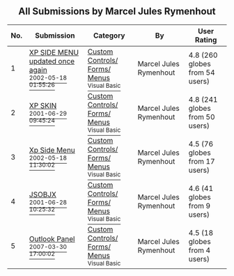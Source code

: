 ﻿<div align="center">

## All Submissions by Marcel Jules Rymenhout

</div>

No.  | Submission | Category | By   | User Rating
---- | ---------- | -------- | ---- | -----------
1 | [XP SIDE MENU updated once again<br /><sup>2002-05-18 01:55:26</sup>](https://github.com/Planet-Source-Code/marcel-jules-rymenhout-xp-side-menu-updated-once-again__1-34812) | [Custom Controls/ Forms/  Menus<br /><sup>Visual Basic</sup>](../ByCategory/custom-controls-forms-menus__1-4.md) | Marcel Jules Rymenhout | 4.8 (260 globes from 54 users)
2 | [XP SKIN<br /><sup>2001-06-29 09:45:24</sup>](https://github.com/Planet-Source-Code/marcel-jules-rymenhout-xp-skin__1-34875) | [Custom Controls/ Forms/  Menus<br /><sup>Visual Basic</sup>](../ByCategory/custom-controls-forms-menus__1-4.md) | Marcel Jules Rymenhout | 4.8 (241 globes from 50 users)
3 | [Xp Side Menu<br /><sup>2002-05-18 11:30:02</sup>](https://github.com/Planet-Source-Code/marcel-jules-rymenhout-xp-side-menu__1-35180) | [Custom Controls/ Forms/  Menus<br /><sup>Visual Basic</sup>](../ByCategory/custom-controls-forms-menus__1-4.md) | Marcel Jules Rymenhout | 4.5 (76 globes from 17 users)
4 | [JSOBJX<br /><sup>2001-06-28 10:25:32</sup>](https://github.com/Planet-Source-Code/marcel-jules-rymenhout-jsobjx__1-24521) | [Custom Controls/ Forms/  Menus<br /><sup>Visual Basic</sup>](../ByCategory/custom-controls-forms-menus__1-4.md) | Marcel Jules Rymenhout | 4.6 (41 globes from 9 users)
5 | [Outlook Panel<br /><sup>2007-03-30 17:00:02</sup>](https://github.com/Planet-Source-Code/marcel-jules-rymenhout-outlook-panel__1-68244) | [Custom Controls/ Forms/  Menus<br /><sup>Visual Basic</sup>](../ByCategory/custom-controls-forms-menus__1-4.md) | Marcel Jules Rymenhout | 4.5 (18 globes from 4 users)
